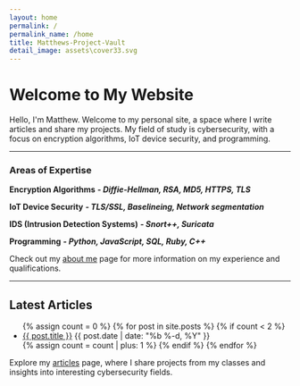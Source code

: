 ```yaml
---
layout: home
permalink: /
permalink_name: /home
title: Matthews-Project-Vault
detail_image: assets\cover33.svg
---
```


# Welcome to My Website

Hello, I'm Matthew. Welcome to my personal site, a space where I write articles and share my projects. My field of study is cybersecurity, with a focus on encryption algorithms, IoT device security, and programming.

---

### Areas of Expertise

**Encryption Algorithms**
***- Diffie-Hellman, RSA, MD5, HTTPS, TLS***

**IoT Device Security**
***- TLS/SSL, Baselineing, Network segmentation***

**IDS (Intrusion Detection Systems)**
***- Snort++, Suricata***

**Programming**
***- Python, JavaScript, SQL, Ruby, C++***

Check out my [about me](/about_me) page for more information on my experience and qualifications.

---

## Latest Articles

<ul class="article-card">
  {% assign count = 0 %}
  {% for post in site.posts %}
    {% if count < 2 %}
      <li>
        <a href="{{ post.url }}" class="article-list">{{ post.title }}</a>
        <span class="post-meta article-meta">{{ post.date | date: "%b %-d, %Y" }}</span>
      </li>
      {% assign count = count | plus: 1 %}
    {% endif %}
  {% endfor %}
</ul>
























Explore my [articles](/articles) page, where I share projects from my classes and insights into interesting cybersecurity fields.